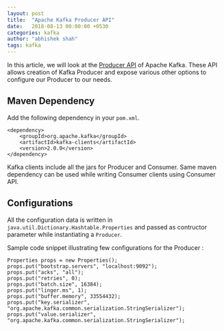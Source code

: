 ```yaml
---
layout: post
title:  "Apache Kafka Producer API"
date:   2018-08-13 00:00:00 +0530
categories: kafka
author: "abhishek shah"
tags: kafka
---
```



In this article, we will look at the [Producer API](https://kafka.apache.org/20/javadoc/index.html?org/apache/kafka/clients/producer/KafkaProducer.html) of Apache Kafka.
These API allows creation of Kafka Producer and expose various other options to configure our Producer to our needs. 

## Maven Dependency

Add the following dependency in your `pom.xml`. 

```
<dependency>
    <groupId>org.apache.kafka</groupId>
    <artifactId>kafka-clients</artifactId>
    <version>2.0.0</version>
</dependency>
```

Kafka clients include all the jars for Producer and Consumer. Same maven dependency can be used while writing Consumer clients using Consumer API.

## Configurations

All the configuration data is written in `java.util.Dictionary.Hashtable.Properties` and passed as contructor parameter while instantiating a `Producer`.

Sample code snippet illustrating few configurations for the Producer :

```
Properties props = new Properties();
props.put("bootstrap.servers", "localhost:9092");
props.put("acks", "all");
props.put("retries", 0);
props.put("batch.size", 16384);
props.put("linger.ms", 1);
props.put("buffer.memory", 33554432);
props.put("key.serializer", "org.apache.kafka.common.serialization.StringSerializer");
props.put("value.serializer", "org.apache.kafka.common.serialization.StringSerializer");
```

